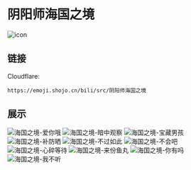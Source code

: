 # 阴阳师海国之境
![icon](https://emoji.shojo.cn/bili/src/阴阳师海国之境/icon.png)
## 链接
Cloudflare:
```
https://emoji.shojo.cn/bili/src/阴阳师海国之境
```
## 展示
![海国之境-爱你哦](https://emoji.shojo.cn/bili/src/阴阳师海国之境/海国之境-爱你哦.png)
![海国之境-暗中观察](https://emoji.shojo.cn/bili/src/阴阳师海国之境/海国之境-暗中观察.png)
![海国之境-宝藏男孩](https://emoji.shojo.cn/bili/src/阴阳师海国之境/海国之境-宝藏男孩.png)
![海国之境-补防晒](https://emoji.shojo.cn/bili/src/阴阳师海国之境/海国之境-补防晒.png)
![海国之境-不过如此](https://emoji.shojo.cn/bili/src/阴阳师海国之境/海国之境-不过如此.png)
![海国之境-不会吧](https://emoji.shojo.cn/bili/src/阴阳师海国之境/海国之境-不会吧.png)
![海国之境-心碎等待](https://emoji.shojo.cn/bili/src/阴阳师海国之境/海国之境-心碎等待.png)
![海国之境-来份鱼丸](https://emoji.shojo.cn/bili/src/阴阳师海国之境/海国之境-来份鱼丸.png)
![海国之境-你有吗](https://emoji.shojo.cn/bili/src/阴阳师海国之境/海国之境-你有吗.png)
![海国之境-我不听](https://emoji.shojo.cn/bili/src/阴阳师海国之境/海国之境-我不听.png)

